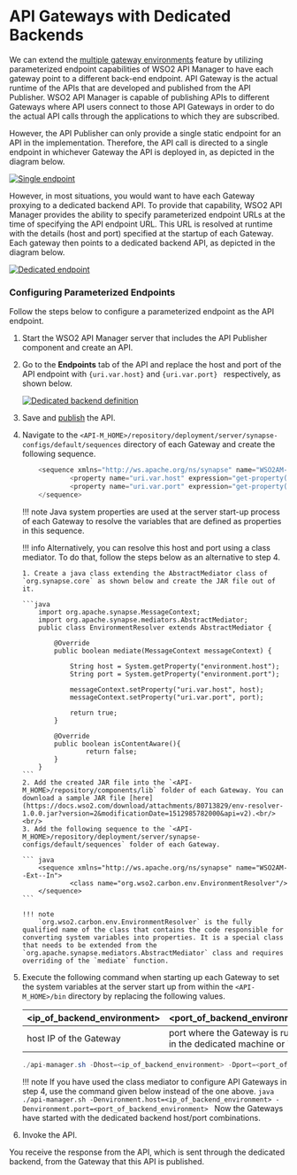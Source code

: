 # API Gateways with Dedicated Backends

We can extend the [multiple gateway environments]({{base_path}}/deploy-and-publish/deploy-on-gateway/api-gateway/maintaining-separate-production-and-sandbox-gateways) feature by utilizing parameterized endpoint capabilities of WSO2 API Manager to have each gateway point to a different back-end endpoint. API Gateway is the actual runtime of the APIs that are developed and published from the API Publisher. WSO2 API Manager is capable of publishing APIs to different Gateways where API users connect to those API Gateways in order to do the actual API calls through the applications to which they are subscribed.

However, the API Publisher can only provide a single static endpoint for an API in the implementation. Therefore, the API call is directed to a single endpoint in whichever Gateway the API is deployed in, as depicted in the diagram below.

[![Single endpoint]({{base_path}}/assets/img/learn/single-endpoint.png)]({{base_path}}/assets/img/learn/single-endpoint.png)

However, in most situations, you would want to have each Gateway proxying to a dedicated backend API. To provide that capability, WSO2 API Manager provides the ability to specify parameterized endpoint URLs at the time of specifying the API endpoint URL. This URL is resolved at runtime with the details (host and port) specified at the startup of each Gateway. Each gateway then points to a dedicated backend API, as depicted in the diagram below.

[![Dedicated endpoint]({{base_path}}/assets/img/learn/dedicated-endpoint.png)]({{base_path}}/assets/img/learn/dedicated-endpoint.png)
### Configuring Parameterized Endpoints

Follow the steps below to configure a parameterized endpoint as the API endpoint.

1.  Start the WSO2 API Manager server that includes the API Publisher component and create an API.
2.  Go to the **Endpoints** tab of the API and replace the host and port of the API endpoint with `{uri.var.host}` and `{uri.var.port} ` respectively, as shown below.

    [![Dedicated backend definition]({{base_path}}/assets/img/learn/dedicated-backend-def.png)]({{base_path}}/assets/img/learn/dedicated-backend-def.png)

3.  Save and [publish]({{base_path}}/deploy-and-publish/publish-on-dev-portal/publish-an-api) the API.

4.  Navigate to the `<API-M_HOME>/repository/deployment/server/synapse-configs/default/sequences` directory of each Gateway and create the following sequence.

    ``` java
        <sequence xmlns="http://ws.apache.org/ns/synapse" name="WSO2AM--Ext--In">
                <property name="uri.var.host" expression="get-property('system','host')" />
                <property name="uri.var.port" expression="get-property('system','port')" />
        </sequence>
    ```

    !!! note
        Java system properties are used at the server start-up process of each Gateway to resolve the variables that are defined as properties in this sequence.

    !!! info
        Alternatively, you can resolve this host and port using a class mediator. To do that, follow the steps below as an alternative to step 4.

        1. Create a java class extending the AbstractMediator class of `org.synapse.core` as shown below and create the JAR file out of it.

        ```java
            import org.apache.synapse.MessageContext;
            import org.apache.synapse.mediators.AbstractMediator;
            public class EnvironmentResolver extends AbstractMediator {

                @Override
                public boolean mediate(MessageContext messageContext) {

                    String host = System.getProperty("environment.host");
                    String port = System.getProperty("environment.port");

                    messageContext.setProperty("uri.var.host", host);
                    messageContext.setProperty("uri.var.port", port);

                    return true;
                }

                @Override
                public boolean isContentAware(){
                        return false;
                }
            }
        ```
        2. Add the created JAR file into the `<API-M_HOME>/repository/components/lib` folder of each Gateway. You can download a sample JAR file [here](https://docs.wso2.com/download/attachments/80713829/env-resolver-1.0.0.jar?version=2&modificationDate=1512985782000&api=v2).<br/><br/>
        3. Add the following sequence to the `<API-M_HOME>/repository/deployment/server/synapse-configs/default/sequences` folder of each Gateway.

        ``` java
            <sequence xmlns="http://ws.apache.org/ns/synapse" name="WSO2AM--Ext--In">
                    <class name="org.wso2.carbon.env.EnvironmentResolver"/>
            </sequence>
        ```

        !!! note
            `org.wso2.carbon.env.EnvironmentResolver` is the fully qualified name of the class that contains the code responsible for converting system variables into properties. It is a special class that needs to be extended from the `org.apache.synapse.mediators.AbstractMediator` class and requires overriding of the `mediate` function.


5.  Execute the following command when starting up each Gateway to set the system variables at the server start up from within the `<API-M_HOME>/bin` directory by replacing the following values.

    | **&lt;ip\_of\_backend\_environment&gt;** | **&lt;port\_of\_backend\_environment&gt;**                       |
    |------------------------------------------|------------------------------------------------------------------|
    | host IP of the Gateway                   | port where the Gateway is running in the dedicated machine or VM |

    ```java
    ./api-manager.sh -Dhost=<ip_of_backend_environment> -Dport=<port_of_backend_environment>
    ```

    !!! note
        If you have used the class mediator to configure API Gateways in step 4, use the command given below instead of the one above.
        ```java
        ./api-manager.sh -Denvironment.host=<ip_of_backend_environment> -Denvironment.port=<port_of_backend_environment>
        ```
    Now the Gateways have started with the dedicated backend host/port combinations.

6.  Invoke the API.

You receive the response from the API, which is sent through the dedicated backend, from the Gateway that this API is published.
